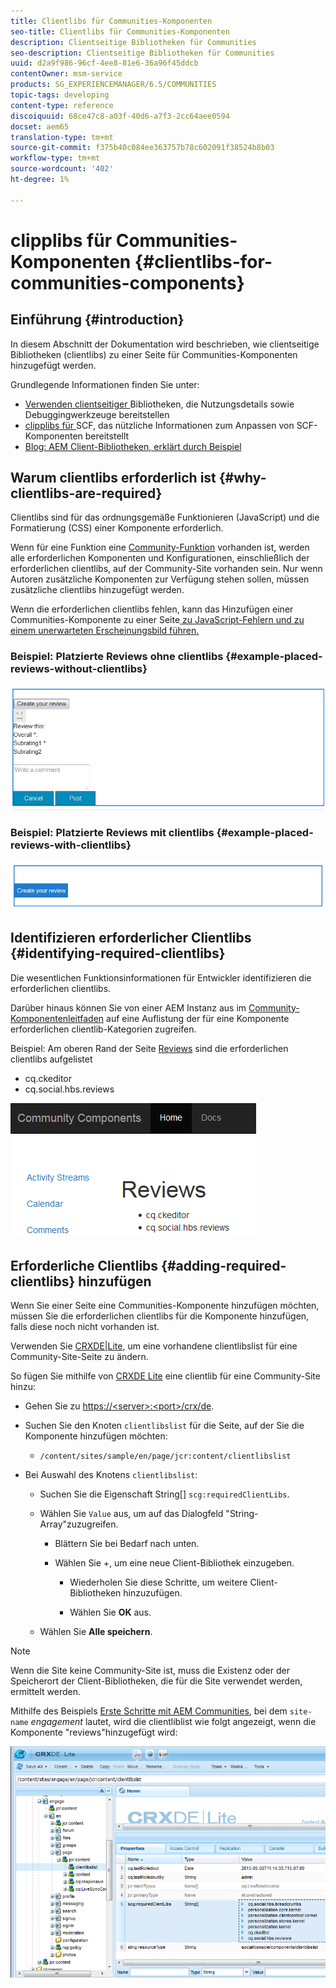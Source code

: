 ```yaml
---
title: Clientlibs für Communities-Komponenten
seo-title: Clientlibs für Communities-Komponenten
description: Clientseitige Bibliotheken für Communities
seo-description: Clientseitige Bibliotheken für Communities
uuid: d2a9f986-96cf-4ee8-81e6-36a96f45ddcb
contentOwner: msm-service
products: SG_EXPERIENCEMANAGER/6.5/COMMUNITIES
topic-tags: developing
content-type: reference
discoiquuid: 68ce47c8-a03f-40d6-a7f3-2cc64aee0594
docset: aem65
translation-type: tm+mt
source-git-commit: f375b40c084ee363757b78c602091f38524b8b03
workflow-type: tm+mt
source-wordcount: '402'
ht-degree: 1%

---
```



# clipplibs für Communities-Komponenten {#clientlibs-for-communities-components}

## Einführung {#introduction}

In diesem Abschnitt der Dokumentation wird beschrieben, wie clientseitige Bibliotheken (clientlibs) zu einer Seite für Communities-Komponenten hinzugefügt werden.

Grundlegende Informationen finden Sie unter:

* [Verwenden clientseitiger ](/help/sites-developing/clientlibs.md) Bibliotheken, die Nutzungsdetails sowie Debuggingwerkzeuge bereitstellen
* [clipplibs für ](/help/communities/client-customize.md#clientlibs) SCF, das nützliche Informationen zum Anpassen von SCF-Komponenten bereitstellt
* [Blog: AEM Client-Bibliotheken, erklärt durch Beispiel](https://blogs.adobe.com/experiencedelivers/experience-management/clientlibs-explained-example/)

## Warum clientlibs erforderlich ist {#why-clientlibs-are-required}

Clientlibs sind für das ordnungsgemäße Funktionieren (JavaScript) und die Formatierung (CSS) einer Komponente erforderlich.

Wenn für eine Funktion eine [Community-Funktion](/help/communities/functions.md) vorhanden ist, werden alle erforderlichen Komponenten und Konfigurationen, einschließlich der erforderlichen clientlibs, auf der Community-Site vorhanden sein. Nur wenn Autoren zusätzliche Komponenten zur Verfügung stehen sollen, müssen zusätzliche clientlibs hinzugefügt werden.

Wenn die erforderlichen clientlibs fehlen, kann das Hinzufügen einer Communities-Komponente zu einer Seite[ zu JavaScript-Fehlern und zu einem unerwarteten Erscheinungsbild führen.](/help/communities/author-communities.md)

### Beispiel: Platzierte Reviews ohne clientlibs {#example-placed-reviews-without-clientlibs}

![put-reviews](assets/placed-reviews.png)

### Beispiel: Platzierte Reviews mit clientlibs {#example-placed-reviews-with-clientlibs}

![reviews-clientlibs](assets/reviews-clientlibs.png)

## Identifizieren erforderlicher Clientlibs {#identifying-required-clientlibs}

Die wesentlichen Funktionsinformationen für Entwickler identifizieren die erforderlichen clientlibs.

Darüber hinaus können Sie von einer AEM Instanz aus im [Community-Komponentenleitfaden](/help/communities/components-guide.md) auf eine Auflistung der für eine Komponente erforderlichen clientlib-Kategorien zugreifen.

Beispiel: Am oberen Rand der Seite [Reviews](https://localhost:4502/content/community-components/en/reviews.html) sind die erforderlichen clientlibs aufgelistet

* cq.ckeditor
* cq.social.hbs.reviews

![clientlibs-reviews](assets/clientlibs-reviews.png)

## Erforderliche Clientlibs {#adding-required-clientlibs} hinzufügen

Wenn Sie einer Seite eine Communities-Komponente hinzufügen möchten, müssen Sie die erforderlichen clientlibs für die Komponente hinzufügen, falls diese noch nicht vorhanden ist.

Verwenden Sie [CRXDE|Lite](#using-crxde-lite), um eine vorhandene clientlibslist für eine Community-Site-Seite zu ändern.

So fügen Sie mithilfe von [CRXDE Lite](/help/sites-developing/developing-with-crxde-lite.md) eine clientlib für eine Community-Site hinzu:

* Gehen Sie zu [https://&lt;server>:&lt;port>/crx/de](https://localhost:4502/crx/de).
* Suchen Sie den Knoten `clientlibslist` für die Seite, auf der Sie die Komponente hinzufügen möchten:

   * `/content/sites/sample/en/page/jcr:content/clientlibslist`

* Bei Auswahl des Knotens `clientlibslist`:

   * Suchen Sie die Eigenschaft String[] `scg:requiredClientLibs`.
   * Wählen Sie `Value` aus, um auf das Dialogfeld &quot;String-Array&quot;zuzugreifen.

      * Blättern Sie bei Bedarf nach unten.
      * Wählen Sie +, um eine neue Client-Bibliothek einzugeben.

         * Wiederholen Sie diese Schritte, um weitere Client-Bibliotheken hinzuzufügen.

         * Wählen Sie **OK** aus.
   * Wählen Sie **Alle speichern**.


>[!NOTE]
>
>Wenn die Site keine Community-Site ist, muss die Existenz oder der Speicherort der Client-Bibliotheken, die für die Site verwendet werden, ermittelt werden.

Mithilfe des Beispiels [Erste Schritte mit AEM Communities](/help/communities/getting-started.md), bei dem `site-name` *engagement* lautet, wird die clientliblist wie folgt angezeigt, wenn die Komponente &quot;reviews&quot;hinzugefügt wird:

![review-component](assets/review-component.png)

